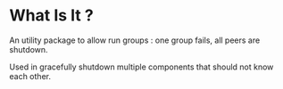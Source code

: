 # What Is It ?

An utility package to allow run groups : one group fails, all peers are shutdown.

Used in gracefully shutdown multiple components that should not know each other.
